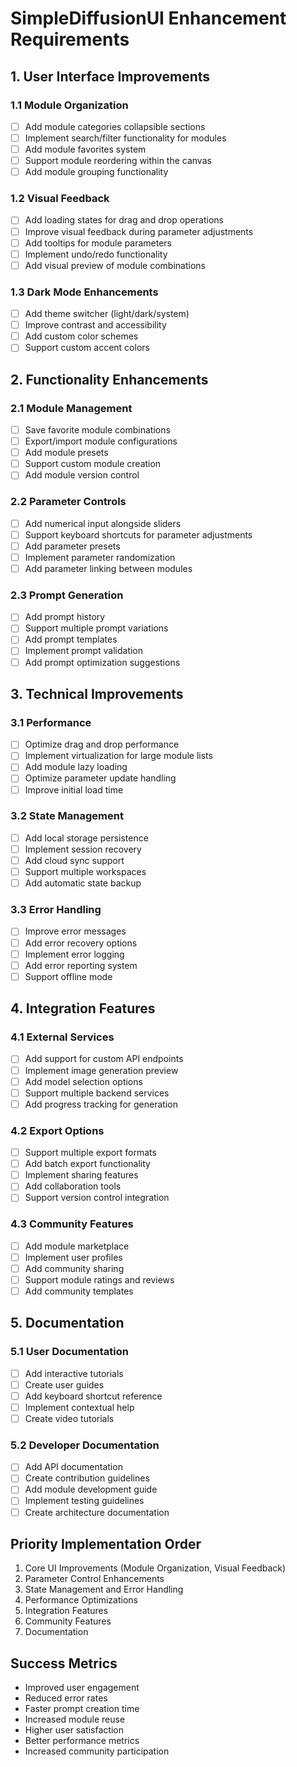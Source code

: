 # SimpleDiffusionUI Enhancement Requirements

## 1. User Interface Improvements

### 1.1 Module Organization
- [ ] Add module categories collapsible sections
- [ ] Implement search/filter functionality for modules
- [ ] Add module favorites system
- [ ] Support module reordering within the canvas
- [ ] Add module grouping functionality

### 1.2 Visual Feedback
- [ ] Add loading states for drag and drop operations
- [ ] Improve visual feedback during parameter adjustments
- [ ] Add tooltips for module parameters
- [ ] Implement undo/redo functionality
- [ ] Add visual preview of module combinations

### 1.3 Dark Mode Enhancements
- [ ] Add theme switcher (light/dark/system)
- [ ] Improve contrast and accessibility
- [ ] Add custom color schemes
- [ ] Support custom accent colors

## 2. Functionality Enhancements

### 2.1 Module Management
- [ ] Save favorite module combinations
- [ ] Export/import module configurations
- [ ] Add module presets
- [ ] Support custom module creation
- [ ] Add module version control

### 2.2 Parameter Controls
- [ ] Add numerical input alongside sliders
- [ ] Support keyboard shortcuts for parameter adjustments
- [ ] Add parameter presets
- [ ] Implement parameter randomization
- [ ] Add parameter linking between modules

### 2.3 Prompt Generation
- [ ] Add prompt history
- [ ] Support multiple prompt variations
- [ ] Add prompt templates
- [ ] Implement prompt validation
- [ ] Add prompt optimization suggestions

## 3. Technical Improvements

### 3.1 Performance
- [ ] Optimize drag and drop performance
- [ ] Implement virtualization for large module lists
- [ ] Add module lazy loading
- [ ] Optimize parameter update handling
- [ ] Improve initial load time

### 3.2 State Management
- [ ] Add local storage persistence
- [ ] Implement session recovery
- [ ] Add cloud sync support
- [ ] Support multiple workspaces
- [ ] Add automatic state backup

### 3.3 Error Handling
- [ ] Improve error messages
- [ ] Add error recovery options
- [ ] Implement error logging
- [ ] Add error reporting system
- [ ] Support offline mode

## 4. Integration Features

### 4.1 External Services
- [ ] Add support for custom API endpoints
- [ ] Implement image generation preview
- [ ] Add model selection options
- [ ] Support multiple backend services
- [ ] Add progress tracking for generation

### 4.2 Export Options
- [ ] Support multiple export formats
- [ ] Add batch export functionality
- [ ] Implement sharing features
- [ ] Add collaboration tools
- [ ] Support version control integration

### 4.3 Community Features
- [ ] Add module marketplace
- [ ] Implement user profiles
- [ ] Add community sharing
- [ ] Support module ratings and reviews
- [ ] Add community templates

## 5. Documentation

### 5.1 User Documentation
- [ ] Add interactive tutorials
- [ ] Create user guides
- [ ] Add keyboard shortcut reference
- [ ] Implement contextual help
- [ ] Create video tutorials

### 5.2 Developer Documentation
- [ ] Add API documentation
- [ ] Create contribution guidelines
- [ ] Add module development guide
- [ ] Implement testing guidelines
- [ ] Create architecture documentation

## Priority Implementation Order
1. Core UI Improvements (Module Organization, Visual Feedback)
2. Parameter Control Enhancements
3. State Management and Error Handling
4. Performance Optimizations
5. Integration Features
6. Community Features
7. Documentation

## Success Metrics
- Improved user engagement
- Reduced error rates
- Faster prompt creation time
- Increased module reuse
- Higher user satisfaction
- Better performance metrics
- Increased community participation